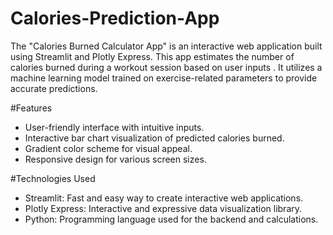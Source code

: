 # Calories-Prediction-App
The "Calories Burned Calculator App" is an interactive web application built using Streamlit and Plotly Express. This app estimates the number of calories burned during a workout session based on user inputs . It utilizes a machine learning model trained on exercise-related parameters to provide accurate predictions.

 #Features

- User-friendly interface with intuitive inputs.
- Interactive bar chart visualization of predicted calories burned.
- Gradient color scheme for visual appeal.
- Responsive design for various screen sizes.

#Technologies Used
- Streamlit: Fast and easy way to create interactive web applications.
- Plotly Express: Interactive and expressive data visualization library.
- Python: Programming language used for the backend and calculations.
